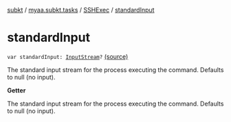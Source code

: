 [subkt](../../index.md) / [myaa.subkt.tasks](../index.md) / [SSHExec](index.md) / [standardInput](./standard-input.md)

# standardInput

`var standardInput: `[`InputStream`](https://docs.oracle.com/javase/9/docs/api/java/io/InputStream.html)`?` [(source)](https://github.com/Myaamori/SubKt/blob/master/src/main/kotlin/myaa/subkt/tasks/tasks.kt#L2041)

The standard input stream for the process executing the command.
Defaults to null (no input).

**Getter**

The standard input stream for the process executing the command.
Defaults to null (no input).


